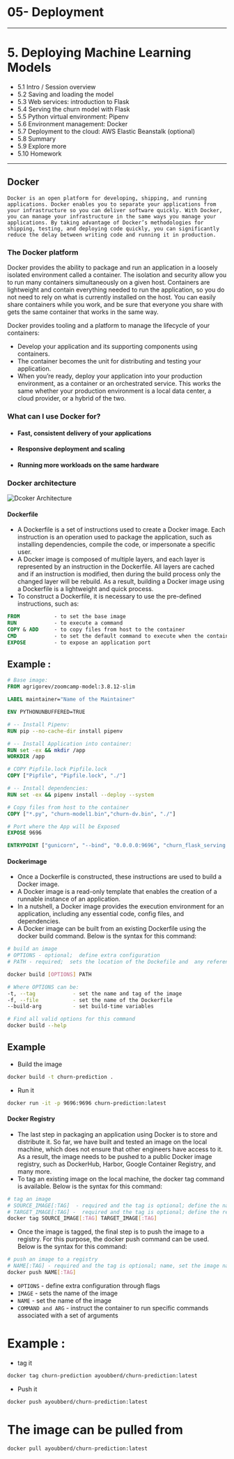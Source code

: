 # 05- Deployment
---
# 5. Deploying Machine Learning Models
* 5.1 Intro / Session overview
* 5.2 Saving and loading the model
* 5.3 Web services: introduction to Flask
* 5.4 Serving the churn model with Flask
* 5.5 Python virtual environment: Pipenv
* 5.6 Environment management: Docker
* 5.7 Deployment to the cloud: AWS Elastic Beanstalk (optional)
* 5.8 Summary
* 5.9 Explore more
* 5.10 Homework


---


## Docker 

`Docker is an open platform for developing, shipping, and running applications. Docker enables you to separate your applications from your infrastructure so you can deliver software quickly. With Docker, you can manage your infrastructure in the same ways you manage your applications. By taking advantage of Docker’s methodologies for shipping, testing, and deploying code quickly, you can significantly reduce the delay between writing code and running it in production.`

### The Docker platform

Docker provides the ability to package and run an application in a loosely isolated environment called a container. The isolation and security allow you to run many containers simultaneously on a given host. Containers are lightweight and contain everything needed to run the application, so you do not need to rely on what is currently installed on the host. You can easily share containers while you work, and be sure that everyone you share with gets the same container that works in the same way.

Docker provides tooling and a platform to manage the lifecycle of your containers:

* Develop your application and its supporting components using containers.
* The container becomes the unit for distributing and testing your application.
* When you’re ready, deploy your application into your production environment, as a container or an orchestrated service. This works the same whether your production environment is a local data center, a cloud provider, or a hybrid of the two.


### What can I use Docker for?
* #### Fast, consistent delivery of your applications
* #### Responsive deployment and scaling
* #### Running more workloads on the same hardware

### Docker architecture

![Dcoker Architecture](https://docs.docker.com/engine/images/architecture.svg)


#### Dockerfile

* A Dockerfile is a set of instructions used to create a Docker image. Each instruction is an operation used to package the application, such as installing dependencies, compile the code, or impersonate a specific user.
* A Docker image is composed of multiple layers, and each layer is represented by an instruction in the Dockerfile. All layers are cached and if an instruction is modified, then during the build process only the changed layer will be rebuild. As a result, building a Docker image using a Dockerfile is a lightweight and quick process.
* To construct a Dockerfile, it is necessary to use the pre-defined instructions, such as:

```Dockerfile
FROM           - to set the base image
RUN            - to execute a command
COPY & ADD     - to copy files from host to the container
CMD            - to set the default command to execute when the container starts
EXPOSE         - to expose an application port 

```

## Example : 

```Dockerfile
# Base image:
FROM agrigorev/zoomcamp-model:3.8.12-slim                

LABEL maintainer="Name of the Maintainer"

ENV PYTHONUNBUFFERED=TRUE

# -- Install Pipenv:
RUN pip --no-cache-dir install pipenv

# -- Install Application into container:
RUN set -ex && mkdir /app
WORKDIR /app

# COPY Pipfile.lock Pipfile.lock
COPY ["Pipfile", "Pipfile.lock", "./"]

# -- Install dependencies:
RUN set -ex && pipenv install --deploy --system

# Copy files from host to the container
COPY ["*.py", "churn-model1.bin","churn-dv.bin", "./"]

# Port where the App will be Exposed
EXPOSE 9696

ENTRYPOINT ["gunicorn", "--bind", "0.0.0.0:9696", "churn_flask_serving:app"] 
```


#### Dockerimage

* Once a Dockerfile is constructed, these instructions are used to build a Docker image.
* A Docker image is a read-only template that enables the creation of a runnable instance of an application.
* In a nutshell, a Docker image provides the execution environment for an application, including any essential code, config files, and dependencies.
* A Docker image can be built from an existing Dockerfile using the docker build command. Below is the syntax for this command:

```bash
# build an image
# OPTIONS - optional;  define extra configuration
# PATH - required;  sets the location of the Dockefile and  any referenced files 

docker build [OPTIONS] PATH

# Where OPTIONS can be:
-t, --tag            - set the name and tag of the image
-f, --file           - set the name of the Dockerfile
--build-arg          - set build-time variables

# Find all valid options for this command 
docker build --help

```


## Example 

* Build the image
```bash
docker build -t churn-prediction .
```

* Run it 
```bash
docker run -it -p 9696:9696 churn-prediction:latest
```

#### Docker Registry
* The last step in packaging an application using Docker is to store and distribute it. So far, we have built and tested an image on the local machine, which does not ensure that other engineers have access to it. As a result, the image needs to be pushed to a public Docker image registry, such as DockerHub, Harbor, Google Container Registry, and many more. 
* To tag an existing image on the local machine, the docker tag command is available. Below is the syntax for this command:

```bash
# tag an image
# SOURCE_IMAGE[:TAG]  - required and the tag is optional; define the name of an image on the current machine 
# TARGET_IMAGE[:TAG] -  required and the tag is optional; define the repository, name, and version of an image
docker tag SOURCE_IMAGE[:TAG] TARGET_IMAGE[:TAG]
```

* Once the image is tagged, the final step is to push the image to a registry. For this purpose, the docker push command can be used. Below is the syntax for this command:
```bash
# push an image to a registry 
# NAME[:TAG] - required and the tag is optional; name, set the image name to be pushed to the registry
docker push NAME[:TAG]
```

* `OPTIONS`          - define extra configuration through flags
* `IMAGE`            - sets the name of the image
* `NAME`             - set the name of the image
* `COMMAND and ARG`  - instruct the container to run specific commands associated with a set of arguments

# Example : 
* tag it 
```bash
docker tag churn-prediction ayoubberd/churn-prediction:latest
```

* Push it
```bash
docker push ayoubberd/churn-prediction:latest
```



# The image can be pulled from 

```bash
docker pull ayoubberd/churn-prediction:latest
```
